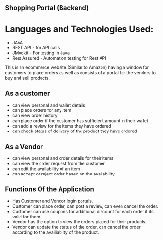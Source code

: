 ## Shopping Portal (Backend)

# Languages and Technologies Used: 
   * JAVA
   * REST API - for API calls
   * JMockit - For testing in Java
   * Rest Assured - Automation testing for Rest API

This is an ecommerce website (Similar to Amazon) having a window for customers to place orders as well as consists of a portal for the vendors to buy and sell products.

## As a customer
   * can view personal and wallet details
   * can place orders for any item
   * can view order history
   * can place order if the customer has sufficient amount in their wallet
   * can add a review for the items they have ordered
   * can check status of delivery of the product they have ordered
   
## As a Vendor
   * can view personal and order details for their items
   * can view the order request from the customer
   * can edit the availability of an item
   * can accept or reject order based on the availability
 
## Functions Of the Application
   * Has Customer and Vendor login portals.
   * Customer can place order, can post a review, can even cancel the order.
   * Customer can use coupons for additional discount for each order if its valid for them.
   * Vendor has the option to view the orders placed for their products.
   * Vendor can update the status of the order, can cancel the order according to the availiabilty of the product.

   

   
